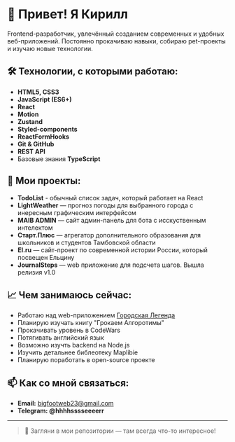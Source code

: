 # 👋 Привет! Я Кирилл

Frontend-разработчик, увлечённый созданием современных и удобных веб-приложений. Постоянно прокачиваю навыки, собираю pet-проекты и изучаю новые технологии.

## 🛠 Технологии, с которыми работаю:
- **HTML5, CSS3**
- **JavaScript (ES6+)**
- **React**
- **Motion**
- **Zustand**
- **Styled-components**
- **ReactFormHooks**
- **Git & GitHub**
- **REST API**
- Базовые знания **TypeScript**

## 📌 Мои проекты:
- **TodoList** - обычный список задач, который работает на React
- **LightWeather** — прогноз погоды для выбранного города c инересным графическим интерфейсом
- **MAIB ADMIN** — сайт админ-панель для бота с исскуственным интелектом
- **Старт.Плюс** — агрегатор дополнительного образования для школьников и студентов Тамбовской области
- **El.ru** — сайт-проект по современной истории России, который посвещен Ельцину
- **JournalSteps** — web приложение для подсчета шагов. Вышла релизия v1.0

## 📈 Чем занимаюсь сейчас:
- Работаю над web-приложением [Городская Легенда](https://vk.com/video-229666078_456239020?t=2m14s)
- Планирую изучать книгу "Грокаем Алгоротимы"
- Прокачивать уровень в CodeWars
- Потягивать английский язык
- Возможно изучть backend на Node.js
- Изучить детальнее библеотеку Maplibie
- Планирую поработать в open-source проекте

## 📫 Как со мной связаться:
- **Email:** [bigfootweb23@gmail.com](mailto:bigfootweb23@gmail.com)
- **Telegram: @hhhhsssseeeerr** 

---

> 📌 Загляни в мои репозитории — там всегда что-то интересное!

